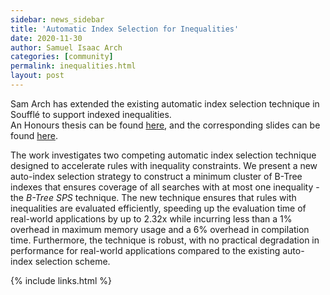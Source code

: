 ```yaml
---
sidebar: news_sidebar
title: 'Automatic Index Selection for Inequalities'
date: 2020-11-30
author: Samuel Isaac Arch
categories: [community]
permalink: inequalities.html
layout: post
---
```

Sam Arch has extended the existing automatic index selection technique in Soufflé to support indexed inequalities.  
An Honours thesis can be found [here](/pdf/samthesis.pdf), 
and the corresponding slides can be found [here](/pdf/samslides.pdf).

The work investigates two competing automatic index selection technique designed to accelerate rules with inequality constraints. We present a new auto-index selection strategy to construct a minimum cluster of B-Tree indexes that ensures coverage of all searches with at most one inequality - the *B-Tree SPS* technique. The new technique ensures that rules with inequalities are evaluated efficiently, speeding up the evaluation time of real-world applications by up to 2.32x while incurring less than a 1% overhead in maximum memory usage and a 6% overhead in compilation time. Furthermore, the technique is robust, with no practical degradation in performance for real-world applications compared to the existing auto-index selection scheme.

{% include links.html %}

